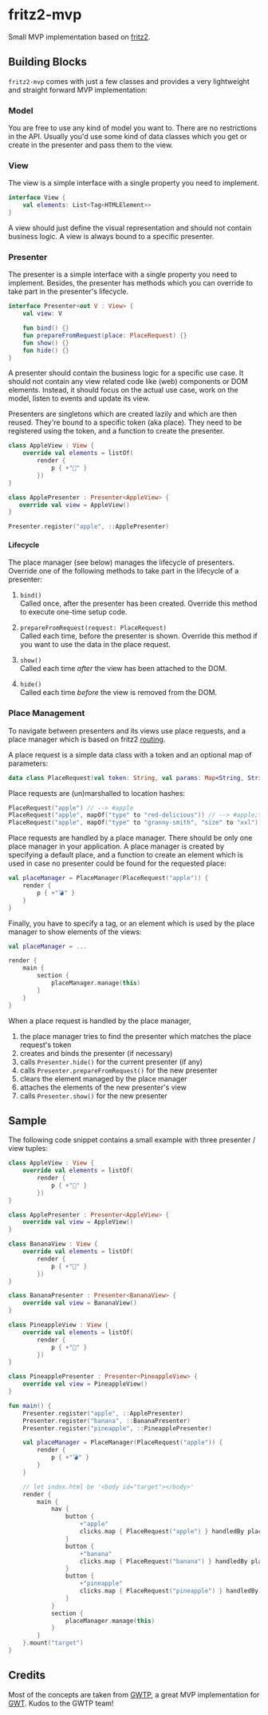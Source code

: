 # fritz2-mvp

Small MVP implementation based on [fritz2](https://www.fritz2.dev/).

## Building Blocks

`fritz2-mvp` comes with just a few classes and provides a very lightweight and straight forward MVP implementation:

### Model

You are free to use any kind of model you want to. There are no restrictions in the API. Usually you'd use some kind 
of data classes which you get or create in the presenter and pass them to the view. 

### View

The view is a simple interface with a single property you need to implement.

```kotlin
interface View {
    val elements: List<Tag<HTMLElement>>
}
``` 

A view should just define the visual representation and should not contain business logic. A view is always bound to a specific presenter.

### Presenter

The presenter is a simple interface with a single property you need to implement. Besides, the presenter has methods 
which you can override to take part in the presenter's lifecycle.  

```kotlin
interface Presenter<out V : View> {
    val view: V

    fun bind() {}
    fun prepareFromRequest(place: PlaceRequest) {}
    fun show() {}
    fun hide() {}
}
``` 

A presenter should contain the business logic for a specific use case. It should not contain any view related code
like (web) components or DOM elements. Instead, it should focus on the actual use case, work on the model, listen to
events and update its view.

Presenters are singletons which are created lazily and which are then reused. They're bound to a specific token 
(aka place). They need to be registered using the token, and a function to create the presenter.

```kotlin
class AppleView : View {
    override val elements = listOf(
        render {
            p { +"🍎" }
        })
}

class ApplePresenter : Presenter<AppleView> {
   override val view = AppleView()
}

Presenter.register("apple", ::ApplePresenter)
```

#### Lifecycle

The place manager (see below) manages the lifecycle of presenters. Override one of the following methods to take part 
in the lifecycle of a presenter: 

1. `bind()`  
    Called once, after the presenter has been created. Override this method to execute one-time setup code.
    
1. `prepareFromRequest(request: PlaceRequest)`  
    Called each time, before the presenter is shown. Override this method if you want to use the data in the 
    place request.

1. `show()`  
    Called each time *after* the view has been attached to the DOM.

1. `hide()`  
    Called each time *before* the view is removed from the DOM.

### Place Management

To navigate between presenters and its views use place requests, and a place manager which is based on 
fritz2 [routing](https://docs.fritz2.dev/Routing.html).

A place request is a simple data class with a token and an optional map of parameters:

```kotlin
data class PlaceRequest(val token: String, val params: Map<String, String> = mapOf())
```

Place requests are (un)marshalled to location hashes:

```kotlin
PlaceRequest("apple") // --> #apple
PlaceRequest("apple", mapOf("type" to "red-delicious")) // --> #apple;type=red-delicious
PlaceRequest("apple", mapOf("type" to "granny-smith", "size" to "xxl")) // --> #apple;type=granny-smith;size=xxl 
``` 

Place requests are handled by a place manager. There should be only one place manager in your application. 
A place manager is created by specifying a default place, and a function to create an element which is used in case 
no presenter could be found for the requested place:

```kotlin
val placeManager = PlaceManager(PlaceRequest("apple")) {
    render {
        p { +"💣" }
    }
}
```

Finally, you have to specify a tag, or an element which is used by the place manager to show elements of the views:

```kotlin
val placeManager = ...

render {
    main {
        section {
            placeManager.manage(this)
        }
    }
}
```  
  
When a place request is handled by the place manager, 

1. the place manager tries to find the presenter which matches the place request's token
1. creates and binds the presenter (if necessary)
1. calls `Presenter.hide()` for the current presenter (if any)
1. calls `Presenter.prepareFromRequest()` for the new presenter
1. clears the element managed by the place manager
1. attaches the elements of the new presenter's view
1. calls `Presenter.show()` for the new presenter

## Sample

The following code snippet contains a small example with three presenter / view tuples:

```kotlin
class AppleView : View {
    override val elements = listOf(
        render {
            p { +"🍎" }
        })
}

class ApplePresenter : Presenter<AppleView> {
    override val view = AppleView()
}

class BananaView : View {
    override val elements = listOf(
        render {
            p { +"🍌" }
        })
}

class BananaPresenter : Presenter<BananaView> {
    override val view = BananaView()
}

class PineappleView : View {
    override val elements = listOf(
        render {
            p { +"🍍" }
        })
}

class PineapplePresenter : Presenter<PineappleView> {
    override val view = PineappleView()
}

fun main() {
    Presenter.register("apple", ::ApplePresenter)
    Presenter.register("banana", ::BananaPresenter)
    Presenter.register("pineapple", ::PineapplePresenter)

    val placeManager = PlaceManager(PlaceRequest("apple")) {
        render {
            p { +"💣" }
        }
    }

    // let index.html be '<body id="target"></body>'
    render {
        main {
            nav {
                button {
                    +"apple"
                    clicks.map { PlaceRequest("apple") } handledBy placeManager.router.navTo
                }
                button {
                    +"banana"
                    clicks.map { PlaceRequest("banana") } handledBy placeManager.router.navTo
                }
                button {
                    +"pineapple"
                    clicks.map { PlaceRequest("pineapple") } handledBy placeManager.router.navTo
                }
            }
            section {
                placeManager.manage(this)
            }
        }
    }.mount("target")
}
```

## Credits

Most of the concepts are taken from [GWTP](https://github.com/ArcBees/GWTP), a great MVP implementation for [GWT](http://www.gwtproject.org/). Kudos to the GWTP team!
